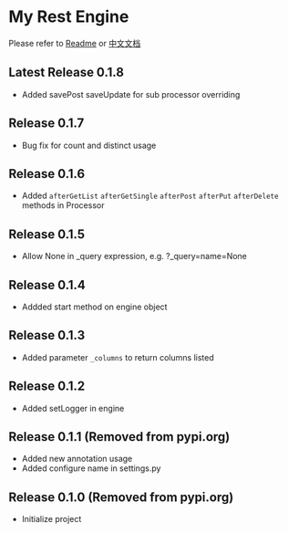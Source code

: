 # My Rest Engine

Please refer to [Readme](https://github.com/xiaoyexu/myrestengine/blob/master/README-EN.md) or [中文文档](https://github.com/xiaoyexu/myrestengine/blob/master/README-CN.md)

## Latest Release 0.1.8

- Added savePost saveUpdate for sub processor overriding

## Release 0.1.7

- Bug fix for count and distinct usage

## Release 0.1.6

- Added `afterGetList` `afterGetSingle`  `afterPost` `afterPut` `afterDelete` methods in Processor

## Release 0.1.5

- Allow None in _query expression, e.g. ?_query=name=None

## Release 0.1.4

- Addded start method on engine object

## Release 0.1.3

- Added parameter `_columns` to return columns listed

## Release 0.1.2

- Added setLogger in engine

## Release 0.1.1 (Removed from pypi.org)

- Added new annotation usage
- Added configure name in settings.py


## Release 0.1.0 (Removed from pypi.org)

- Initialize project